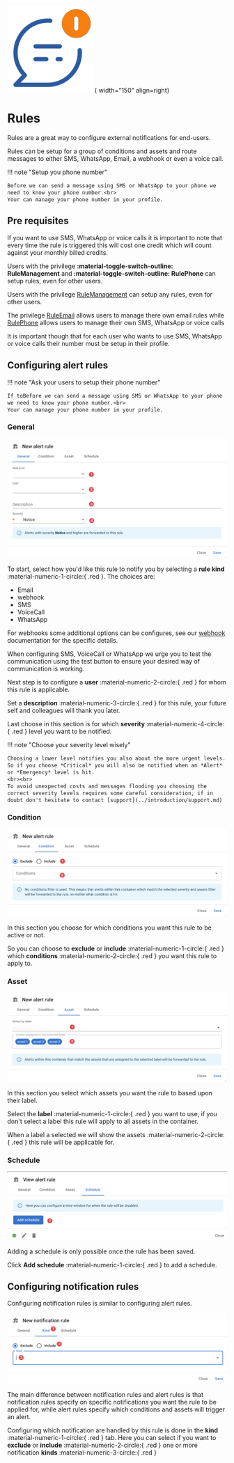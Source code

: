 ![Rules](../images/application_rules.png){ width="150" align=right}

# Rules

Rules are a great way to configure external notifications for end-users.

Rules can be setup for a group of conditions and assets and route messages to either SMS, WhatsApp, Email, a webhook or even a voice call.

!!! note "Setup you phone number"

    Before we can send a message using SMS or WhatsApp to your phone we need to know your phone number.<br>
    Your can manage your phone number in your profile.

## Pre requisites

If you want to use SMS, WhatsApp or voice calls it is important to note that every time the rule is triggered this will cost one credit which will count against your monthly billed credits.

Users with the privilege **:material-toggle-switch-outline: RuleManagement** and **:material-toggle-switch-outline: RulePhone** can setup rules, even for other users.

Users with the privilege [RuleManagement](./users.md#rulemanagement) can setup any rules, even for other users.

The privilege [RuleEmail](./users.md#ruleemail) allows users to manage there own email rules while [RulePhone](./users.md#rulephone) allows users to manage their own SMS, WhatsApp or voice calls

It is important though that for each user who wants to use SMS, WhatsApp or voice calls their number must be setup in their profile.

## Configuring alert rules

!!! note "Ask your users to setup their phone number"

    If toBefore we can send a message using SMS or WhatsApp to your phone we need to know your phone number.<br>
    Your can manage your phone number in your profile.

### General

![Rules screenshot general](../images/application_rules_screenshot_01.png)

To start, select how you'd like this rule to notify you by selecting a **rule kind** :material-numeric-1-circle:{ .red }. The choices are:

* Email
* webhook
* SMS
* VoiceCall
* WhatsApp

For webhooks some additional options can be configures, see our [webhook](./webhooks.md) documentation for the specific details.

When configuring SMS, VoiceCall or WhatsApp we urge you to test the communication using the test button to ensure your desired way of communication is working.

Next step is to configure a **user** :material-numeric-2-circle:{ .red }  for whom this rule is applicable. 

Set a **description** :material-numeric-3-circle:{ .red }  for this rule, your future self and colleagues will thank you later.

Last choose in this section is for which **severity** :material-numeric-4-circle:{ .red }  level you want to be notified.

!!! note "Choose your severity level wisely"

    Choosing a lower level notifies you also about the more urgent levels. So if you choose *Critical* you will also be notified when an *Alert* or *Emergency* level is hit.
    <br><br>
    To avoid unexpected costs and messages flooding you choosing the correct severity levels requires some careful consideration, if in doubt don't hesitate to contact [support](../introduction/support.md)

### Condition

![Rules screenshot condition](../images/application_rules_screenshot_02.png)

In this section you choose for which conditions you want this rule to be active or not.

So you can choose to **exclude** or **include** :material-numeric-1-circle:{ .red } which **conditions** :material-numeric-2-circle:{ .red } you want this rule to apply to.

### Asset

![Rules screenshot asset](../images/application_rules_screenshot_03.png)

In this section you select which assets you want the rule to based upon their label.

Select the **label** :material-numeric-1-circle:{ .red } you want to use, if you don't select a label this rule will apply to all assets in the container.

When a label a selected we will show the assets :material-numeric-2-circle:{ .red } this rule will be applicable for.

### Schedule

![Rules screenshot schedule](../images/application_rules_screenshot_04.png)

Adding a schedule is only possible once the rule has been saved.

Click **Add schedule** :material-numeric-1-circle:{ .red } to add a schedule.


## Configuring notification rules

Configuring notification rules is similar to configuring alert rules.

![Rules screenshot schedule](../images/application_rules_screenshot_05.png)

The main difference between notification rules and alert rules is that notification rules specify on specific notifications you want the rule to be applied for, while alert rules specify which conditions and assets will trigger an alert.

Configuring which notification are handled by this rule is done in the **kind** :material-numeric-1-circle:{ .red } tab. Here you can select if you want to  **exclude** or **include** :material-numeric-2-circle:{ .red } one or more notification **kinds** :material-numeric-3-circle:{ .red }

